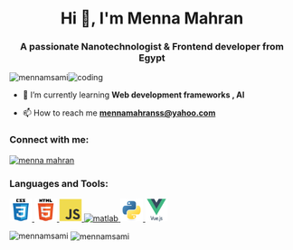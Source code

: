 <h1 align="center">Hi 👋, I'm Menna Mahran</h1>
<h3 align="center">A passionate Nanotechnologist & Frontend developer from Egypt</h3>

<img align="right" alt="coding" width="400" src="https://github.com/mennamsami/mennaMsami/assets/138659872/d72893dd-f704-40d3-a21b-c4d1905df9af">
<p align="left"> <img src="https://komarev.com/ghpvc/?username=mennamsami&label=Profile%20views&color=0e75b6&style=flat" alt="mennamsami" /> </p>

- 🌱 I’m currently learning **Web development frameworks , AI**

- 📫 How to reach me **mennamahranss@yahoo.com**

<h3 align="left">Connect with me:</h3>
<p align="left">
<a href="https://linkedin.com/in/menna mahran" target="blank"><img align="center" src="https://raw.githubusercontent.com/rahuldkjain/github-profile-readme-generator/master/src/images/icons/Social/linked-in-alt.svg" alt="menna mahran" height="30" width="40" /></a>
</p>

<h3 align="left">Languages and Tools:</h3>
<p align="left"> <a href="https://www.w3schools.com/css/" target="_blank" rel="noreferrer"> <img src="https://raw.githubusercontent.com/devicons/devicon/master/icons/css3/css3-original-wordmark.svg" alt="css3" width="40" height="40"/> </a> <a href="https://www.w3.org/html/" target="_blank" rel="noreferrer"> <img src="https://raw.githubusercontent.com/devicons/devicon/master/icons/html5/html5-original-wordmark.svg" alt="html5" width="40" height="40"/> </a> <a href="https://developer.mozilla.org/en-US/docs/Web/JavaScript" target="_blank" rel="noreferrer"> <img src="https://raw.githubusercontent.com/devicons/devicon/master/icons/javascript/javascript-original.svg" alt="javascript" width="40" height="40"/> </a> <a href="https://www.mathworks.com/" target="_blank" rel="noreferrer"> <img src="https://upload.wikimedia.org/wikipedia/commons/2/21/Matlab_Logo.png" alt="matlab" width="40" height="40"/> </a> <a href="https://www.python.org" target="_blank" rel="noreferrer"> <img src="https://raw.githubusercontent.com/devicons/devicon/master/icons/python/python-original.svg" alt="python" width="40" height="40"/> </a> <a href="https://vuejs.org/" target="_blank" rel="noreferrer"> <img src="https://raw.githubusercontent.com/devicons/devicon/master/icons/vuejs/vuejs-original-wordmark.svg" alt="vuejs" width="40" height="40"/> </a> </p>

<p><img align="left" src="https://github-readme-stats.vercel.app/api/top-langs?username=mennamsami&show_icons=true&locale=en&layout=compact" alt="mennamsami" /></p>

<p>&nbsp;<img align="center" src="https://github-readme-stats.vercel.app/api?username=mennamsami&show_icons=true&locale=en" alt="mennamsami" /></p>

